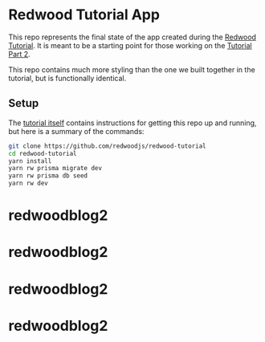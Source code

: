 # Redwood Tutorial App

This repo represents the final state of the app created during the [Redwood Tutorial](https://redwoodjs.com/tutorial).
It is meant to be a starting point for those working on the [Tutorial Part 2](https://redwoodjs.com/tutorial2).

This repo contains much more styling than the one we built together in the tutorial, but is functionally identical.

## Setup

The [tutorial itself](https://redwoodjs.com/tutorial2/prerequisites) contains instructions for getting this repo up and running, but here is a summary of the commands:

```bash
git clone https://github.com/redwoodjs/redwood-tutorial
cd redwood-tutorial
yarn install
yarn rw prisma migrate dev
yarn rw prisma db seed
yarn rw dev
```
# redwoodblog2
# redwoodblog2
# redwoodblog2
# redwoodblog2
